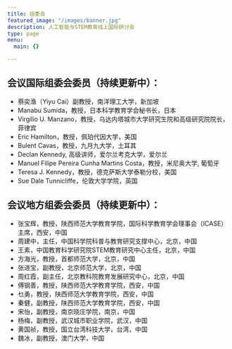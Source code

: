 ```yaml
---
title: 组委会
featured_image: "/images/banner.jpg"
description: 人工智能与STEM教育线上国际研讨会
type: page
menu:
  main: {}

---
```

## 会议国际组委会委员（持续更新中）：

* 蔡奕渔（Yiyu Cai）副教授，南洋理工大学，新加坡
* Manabu Sumida，教授，日本科学教育学会秘书长，日本
* Virgilio U. Manzano，教授，乌达内塔城市大学研究生院和高级研究院院长，菲律宾
* Eric Hamilton，教授，佩珀代因大学，美国
* Bulent Cavas，教授，九月九大学，土耳其
* Declan Kennedy, 高级讲师，爱尔兰考克大学，爱尔兰
* Manuel Filipe Pereira Cunha Martins Costa，教授，米尼奥大学, 葡萄牙
* Teresa J. Kennedy，教授，德克萨斯大学泰勒分校，美国
* Sue Dale Tunnicliffe，伦敦大学学院，英国

## 会议地方组委会委员（持续更新中）：

* 张宝辉，教授，陕西师范大学教育学院，国际科学教育学会理事会（ICASE）主席，西安，中国
* 周建中，主任，中国科学院科普与教育研究支撑中心，北京，中国
* 王素，中国教育科学研究院STEM教育研究中心主任，北京，中国
* 方海光，教授，首都师范大学，北京，中国
* 张进宝，副教授，北京师范大学，北京，中国
* 周红霞，副主任，北京教科院教育发展研究中心，北京，中国
* 傅钢善，教授，陕西师范大学教育学院，西安，中国
* 乜勇，教授，陕西师范大学教育学院，西安，中国
* 秦健，副教授，陕西师范大学教育学院，西安，中国
* 宋怡，副教授，南京晓庄学院，南京，中国
* 杨梅，副教授，武汉城市职业学院，武汉，中国
* 黄国祯，教授，国立台湾科技大学，台湾，中国
* 魏冰，副教授，澳门大学，中国